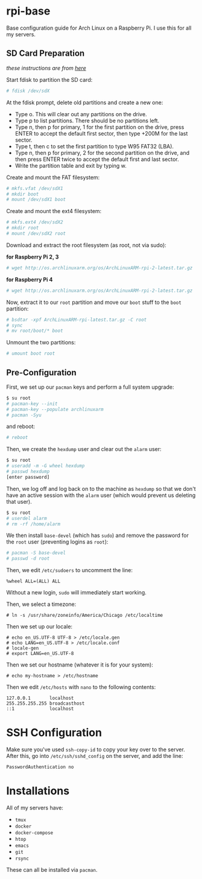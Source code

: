 # rpi-base

Base configuration guide for Arch Linux on a Raspberry Pi. I use this for all my servers.

## SD Card Preparation

*these instructions are from [here](https://archlinuxarm.org/platforms/armv6/raspberry-pi)*

Start fdisk to partition the SD card:

```bash
# fdisk /dev/sdX
```

At the fdisk prompt, delete old partitions and create a new one:
- Type o. This will clear out any partitions on the drive.
- Type p to list partitions. There should be no partitions left.
- Type n, then p for primary, 1 for the first partition on the drive, press ENTER to accept the default first sector, then type +200M for the last sector.
- Type t, then c to set the first partition to type W95 FAT32 (LBA).
- Type n, then p for primary, 2 for the second partition on the drive, and then press ENTER twice to accept the default first and last sector.
- Write the partition table and exit by typing w.
    
Create and mount the FAT filesystem:

```bash
# mkfs.vfat /dev/sdX1
# mkdir boot
# mount /dev/sdX1 boot
```

Create and mount the ext4 filesystem:

```bash
# mkfs.ext4 /dev/sdX2
# mkdir root
# mount /dev/sdX2 root
```


Download and extract the root filesystem (as root, not via sudo):

**for Raspberry Pi 2, 3**

```bash
# wget http://os.archlinuxarm.org/os/ArchLinuxARM-rpi-2-latest.tar.gz
```

**for Raspberry Pi 4**

```bash
# wget http://os.archlinuxarm.org/os/ArchLinuxARM-rpi-2-latest.tar.gz
```

Now, extract it to our `root` partition and move our `boot` stuff to the `boot` partition:

```bash
# bsdtar -xpf ArchLinuxARM-rpi-latest.tar.gz -C root
# sync
# mv root/boot/* boot
```

Unmount the two partitions:

```bash
# umount boot root
```

## Pre-Configuration

First, we set up our `pacman` keys and perform a full system upgrade:

```bash
$ su root
# pacman-key --init
# pacman-key --populate archlinuxarm
# pacman -Syu
```

and reboot:

```bash
# reboot
```

Then, we create the `hexdump` user and clear out the `alarm` user:

```bash
$ su root
# useradd -m -G wheel hexdump
# passwd hexdump
[enter password]
```

Then, we log off and log back on to the machine as `hexdump` so that
we don't have an active session with the `alarm` user (which would
prevent us deleting that user).

```bash
$ su root
# userdel alarm
# rm -rf /home/alarm
```

We then install `base-devel` (which has `sudo`) and remove the
password for the `root` user (preventing logins as `root`):

```bash
# pacman -S base-devel
# passwd -d root
```

Then, we edit `/etc/sudoers` to uncomment the line:

```
%wheel ALL=(ALL) ALL
```

Without a new login, `sudo` will immediately start working.

Then, we select a timezone:

```
# ln -s /usr/share/zoneinfo/America/Chicago /etc/localtime
```

Then we set up our locale:

```
# echo en_US.UTF-8 UTF-8 > /etc/locale.gen
# echo LANG=en_US.UTF-8 > /etc/locale.conf
# locale-gen
# export LANG=en_US.UTF-8
```

Then we set our hostname (whatever it is for your system):

```
# echo my-hostname > /etc/hostname
```

Then we edit `/etc/hosts` with `nano` to the following contents:

```
127.0.0.1       localhost
255.255.255.255 broadcasthost
::1             localhost
```

# SSH Configuration

Make sure you've used `ssh-copy-id` to copy your key over to the
server. After this, go into `/etc/ssh/sshd_config` on the server, and
add the line:

```
PasswordAuthentication no
```

# Installations

All of my servers have:

- `tmux`
- `docker`
- `docker-compose`
- `htop`
- `emacs`
- `git`
- `rsync`

These can all be installed via `pacman`.
